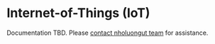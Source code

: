 # Internet-of-Things (IoT)

Documentation TBD. Please [contact nholuongut team](https://nholuongut.com/company/contact-us/) for assistance.
